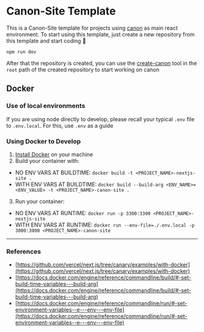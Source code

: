 # Canon-Site Template

This is a Canon-Site template for projects using [canon](https://github.com/Datawheel/canon) as main react environment. To start using this template, just create a new repository from this template and start coding 🎉

```
npm run dev
```

After that the repository is created, you can use the [create-canon](https://github.com/Datawheel/canon/tree/master/packages/create-canon) tool in the `root` path of the created repository to start working on canon

## Docker

### Use of local environments

If you are using node directly to develop, please recall your typical `.env` file to `.env.local`. For this, use `.env` as a guide

### Using Docker to Develop

1. [Install Docker](https://docs.docker.com/engine/install/) on your machine
2. Build your container with:
  - NO ENV VARS AT BUILDTIME: `docker build -t <PROJECT_NAME>-nextjs-site .`
  - WITH ENV VARS AT BUILDTIME: `docker build --build-arg <ENV_NAME>=<ENV_VALUE> -t <PROJECT_NAME>-canon-site .`
3. Run your container: 
  - NO ENV VARS AT RUNTIME: `docker run -p 3300:3300 <PROJECT_NAME>-nextjs-site`
  - WITH ENV VARS AT RUNTIME: `docker run --env-file=./.env.local -p 3000:3000 <PROJECT_NAME>-canon-site`

---
### References
- [https://github.com/vercel/next.js/tree/canary/examples/with-docker](https://github.com/vercel/next.js/tree/canary/examples/with-docker)
- [https://docs.docker.com/engine/reference/commandline/build/#-set-build-time-variables---build-arg](https://docs.docker.com/engine/reference/commandline/build/#-set-build-time-variables---build-arg)
- [https://docs.docker.com/engine/reference/commandline/run/#-set-environment-variables--e---env---env-file](https://docs.docker.com/engine/reference/commandline/run/#-set-environment-variables--e---env---env-file)
